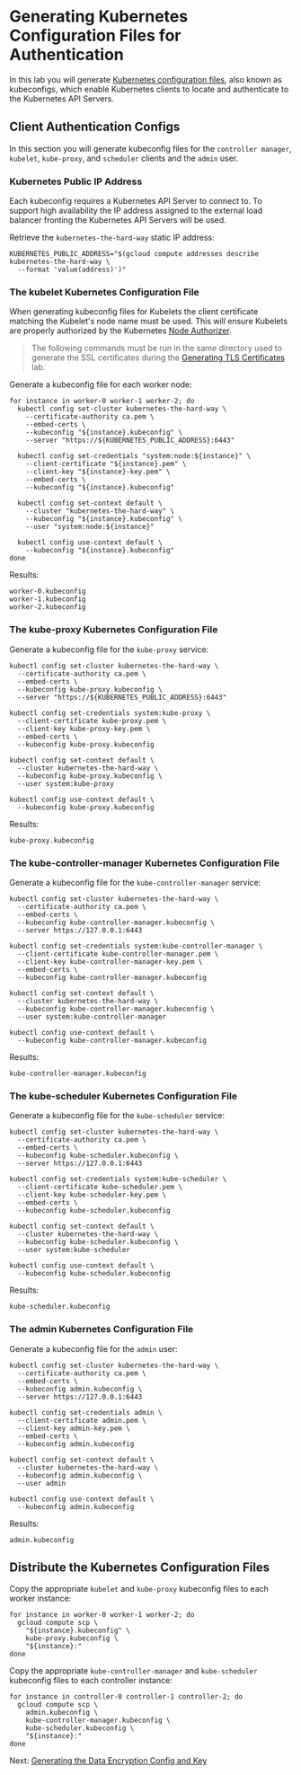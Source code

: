 # Generating Kubernetes Configuration Files for Authentication

In this lab you will generate [Kubernetes configuration files](https://kubernetes.io/docs/concepts/configuration/organize-cluster-access-kubeconfig/), also known as kubeconfigs, which enable Kubernetes clients to locate and authenticate to the Kubernetes API Servers.

## Client Authentication Configs

In this section you will generate kubeconfig files for the `controller manager`, `kubelet`, `kube-proxy`, and `scheduler` clients and the `admin` user.

### Kubernetes Public IP Address

Each kubeconfig requires a Kubernetes API Server to connect to. To support high availability the IP address assigned to the external load balancer fronting the Kubernetes API Servers will be used.

Retrieve the `kubernetes-the-hard-way` static IP address:

```
KUBERNETES_PUBLIC_ADDRESS="$(gcloud compute addresses describe kubernetes-the-hard-way \
  --format 'value(address)')"
```

### The kubelet Kubernetes Configuration File

When generating kubeconfig files for Kubelets the client certificate matching the Kubelet's node name must be used. This will ensure Kubelets are properly authorized by the Kubernetes [Node Authorizer](https://kubernetes.io/docs/reference/access-authn-authz/node/).

> The following commands must be run in the same directory used to generate the SSL certificates during the [Generating TLS Certificates](./04-certificate-authority.md) lab.

Generate a kubeconfig file for each worker node:

```
for instance in worker-0 worker-1 worker-2; do
  kubectl config set-cluster kubernetes-the-hard-way \
    --certificate-authority ca.pem \
    --embed-certs \
    --kubeconfig "${instance}.kubeconfig" \
    --server "https://${KUBERNETES_PUBLIC_ADDRESS}:6443"

  kubectl config set-credentials "system:node:${instance}" \
    --client-certificate "${instance}.pem" \
    --client-key "${instance}-key.pem" \
    --embed-certs \
    --kubeconfig "${instance}.kubeconfig"

  kubectl config set-context default \
    --cluster "kubernetes-the-hard-way" \
    --kubeconfig "${instance}.kubeconfig" \
    --user "system:node:${instance}"

  kubectl config use-context default \
    --kubeconfig "${instance}.kubeconfig"
done
```

Results:

```
worker-0.kubeconfig
worker-1.kubeconfig
worker-2.kubeconfig
```

### The kube-proxy Kubernetes Configuration File

Generate a kubeconfig file for the `kube-proxy` service:

```
kubectl config set-cluster kubernetes-the-hard-way \
  --certificate-authority ca.pem \
  --embed-certs \
  --kubeconfig kube-proxy.kubeconfig \
  --server "https://${KUBERNETES_PUBLIC_ADDRESS}:6443"

kubectl config set-credentials system:kube-proxy \
  --client-certificate kube-proxy.pem \
  --client-key kube-proxy-key.pem \
  --embed-certs \
  --kubeconfig kube-proxy.kubeconfig

kubectl config set-context default \
  --cluster kubernetes-the-hard-way \
  --kubeconfig kube-proxy.kubeconfig \
  --user system:kube-proxy

kubectl config use-context default \
  --kubeconfig kube-proxy.kubeconfig
```

Results:

```
kube-proxy.kubeconfig
```

### The kube-controller-manager Kubernetes Configuration File

Generate a kubeconfig file for the `kube-controller-manager` service:

```
kubectl config set-cluster kubernetes-the-hard-way \
  --certificate-authority ca.pem \
  --embed-certs \
  --kubeconfig kube-controller-manager.kubeconfig \
  --server https://127.0.0.1:6443

kubectl config set-credentials system:kube-controller-manager \
  --client-certificate kube-controller-manager.pem \
  --client-key kube-controller-manager-key.pem \
  --embed-certs \
  --kubeconfig kube-controller-manager.kubeconfig

kubectl config set-context default \
  --cluster kubernetes-the-hard-way \
  --kubeconfig kube-controller-manager.kubeconfig \
  --user system:kube-controller-manager

kubectl config use-context default \
  --kubeconfig kube-controller-manager.kubeconfig
```

Results:

```
kube-controller-manager.kubeconfig
```


### The kube-scheduler Kubernetes Configuration File

Generate a kubeconfig file for the `kube-scheduler` service:

```
kubectl config set-cluster kubernetes-the-hard-way \
  --certificate-authority ca.pem \
  --embed-certs \
  --kubeconfig kube-scheduler.kubeconfig \
  --server https://127.0.0.1:6443

kubectl config set-credentials system:kube-scheduler \
  --client-certificate kube-scheduler.pem \
  --client-key kube-scheduler-key.pem \
  --embed-certs \
  --kubeconfig kube-scheduler.kubeconfig

kubectl config set-context default \
  --cluster kubernetes-the-hard-way \
  --kubeconfig kube-scheduler.kubeconfig \
  --user system:kube-scheduler

kubectl config use-context default \
  --kubeconfig kube-scheduler.kubeconfig
```

Results:

```
kube-scheduler.kubeconfig
```

### The admin Kubernetes Configuration File

Generate a kubeconfig file for the `admin` user:

```
kubectl config set-cluster kubernetes-the-hard-way \
  --certificate-authority ca.pem \
  --embed-certs \
  --kubeconfig admin.kubeconfig \
  --server https://127.0.0.1:6443

kubectl config set-credentials admin \
  --client-certificate admin.pem \
  --client-key admin-key.pem \
  --embed-certs \
  --kubeconfig admin.kubeconfig

kubectl config set-context default \
  --cluster kubernetes-the-hard-way \
  --kubeconfig admin.kubeconfig \
  --user admin

kubectl config use-context default \
  --kubeconfig admin.kubeconfig
```

Results:

```
admin.kubeconfig
```

##

## Distribute the Kubernetes Configuration Files

Copy the appropriate `kubelet` and `kube-proxy` kubeconfig files to each worker instance:

```
for instance in worker-0 worker-1 worker-2; do
  gcloud compute scp \
    "${instance}.kubeconfig" \
    kube-proxy.kubeconfig \
    "${instance}:"
done
```

Copy the appropriate `kube-controller-manager` and `kube-scheduler` kubeconfig files to each controller instance:

```
for instance in controller-0 controller-1 controller-2; do
  gcloud compute scp \
    admin.kubeconfig \
    kube-controller-manager.kubeconfig \
    kube-scheduler.kubeconfig \
    "${instance}:"
done
```

Next: [Generating the Data Encryption Config and Key](./06-data-encryption-keys.md)
